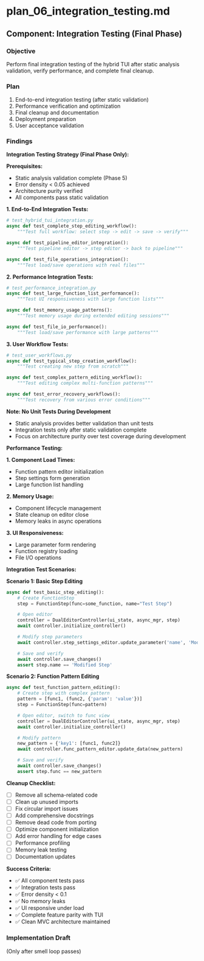 # plan_06_integration_testing.md
## Component: Integration Testing (Final Phase)

### Objective
Perform final integration testing of the hybrid TUI after static analysis validation, verify performance, and complete final cleanup.

### Plan
1. End-to-end integration testing (after static validation)
2. Performance verification and optimization
3. Final cleanup and documentation
4. Deployment preparation
5. User acceptance validation

### Findings

**Integration Testing Strategy (Final Phase Only):**

**Prerequisites:**
- Static analysis validation complete (Phase 5)
- Error density < 0.05 achieved
- Architecture purity verified
- All components pass static validation

**1. End-to-End Integration Tests:**
```python
# test_hybrid_tui_integration.py
async def test_complete_step_editing_workflow():
    """Test full workflow: select step -> edit -> save -> verify"""

async def test_pipeline_editor_integration():
    """Test pipeline editor -> step editor -> back to pipeline"""

async def test_file_operations_integration():
    """Test load/save operations with real files"""
```

**2. Performance Integration Tests:**
```python
# test_performance_integration.py
async def test_large_function_list_performance():
    """Test UI responsiveness with large function lists"""

async def test_memory_usage_patterns():
    """Test memory usage during extended editing sessions"""

async def test_file_io_performance():
    """Test load/save performance with large patterns"""
```

**3. User Workflow Tests:**
```python
# test_user_workflows.py
async def test_typical_step_creation_workflow():
    """Test creating new step from scratch"""

async def test_complex_pattern_editing_workflow():
    """Test editing complex multi-function patterns"""

async def test_error_recovery_workflows():
    """Test recovery from various error conditions"""
```

**Note: No Unit Tests During Development**
- Static analysis provides better validation than unit tests
- Integration tests only after static validation complete
- Focus on architecture purity over test coverage during development

**Performance Testing:**

**1. Component Load Times:**
- Function pattern editor initialization
- Step settings form generation
- Large function list handling

**2. Memory Usage:**
- Component lifecycle management
- State cleanup on editor close
- Memory leaks in async operations

**3. UI Responsiveness:**
- Large parameter form rendering
- Function registry loading
- File I/O operations

**Integration Test Scenarios:**

**Scenario 1: Basic Step Editing**
```python
async def test_basic_step_editing():
    # Create FunctionStep
    step = FunctionStep(func=some_function, name="Test Step")

    # Open editor
    controller = DualEditorController(ui_state, async_mgr, step)
    await controller.initialize_controller()

    # Modify step parameters
    await controller.step_settings_editor.update_parameter('name', 'Modified Step')

    # Save and verify
    await controller.save_changes()
    assert step.name == 'Modified Step'
```

**Scenario 2: Function Pattern Editing**
```python
async def test_function_pattern_editing():
    # Create step with complex pattern
    pattern = [func1, (func2, {'param': 'value'})]
    step = FunctionStep(func=pattern)

    # Open editor, switch to func view
    controller = DualEditorController(ui_state, async_mgr, step)
    await controller.initialize_controller()

    # Modify pattern
    new_pattern = {'key1': [func1, func2]}
    await controller.func_pattern_editor.update_data(new_pattern)

    # Save and verify
    await controller.save_changes()
    assert step.func == new_pattern
```

**Cleanup Checklist:**
- [ ] Remove all schema-related code
- [ ] Clean up unused imports
- [ ] Fix circular import issues
- [ ] Add comprehensive docstrings
- [ ] Remove dead code from porting
- [ ] Optimize component initialization
- [ ] Add error handling for edge cases
- [ ] Performance profiling
- [ ] Memory leak testing
- [ ] Documentation updates

**Success Criteria:**
- ✅ All component tests pass
- ✅ Integration tests pass
- ✅ Error density < 0.1
- ✅ No memory leaks
- ✅ UI responsive under load
- ✅ Complete feature parity with TUI
- ✅ Clean MVC architecture maintained

### Implementation Draft
(Only after smell loop passes)
